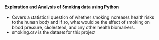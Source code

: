 #### Exploration and Analysis of Smoking data using Python
* Covers a statistical question of whether smoking increases health risks to the human body and If so, what would be the effect of smoking on blood pressure, cholesterol, and any other health biomarkers. 
* smoking.csv is the dataset for this project
